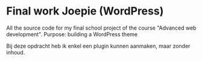 # Final work Joepie (WordPress)

All the source code for my final school project of the course "Advanced web development".
Purpose: building a WordPress theme

Bij deze opdracht heb ik enkel een plugin kunnen aanmaken, maar zonder inhoud.
